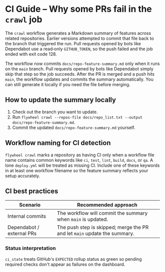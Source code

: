 # CI Guide – Why some PRs fail in the `crawl` job

The `crawl` workflow generates a Markdown summary of features across related repositories. Earlier versions attempted to commit that file back to the branch that triggered the run. Pull requests opened by bots like Dependabot use a read‑only `GITHUB_TOKEN`, so the push failed and the job ended with exit code 128.

The workflow now commits `docs/repo-feature-summary.md` only when it runs on the `main` branch. Pull requests opened by bots like Dependabot simply skip that step so the job succeeds. After the PR is merged and a push hits `main`, the workflow updates and commits the summary automatically. You can still generate it locally if you need the file before merging.

## How to update the summary locally
1. Check out the branch you want to update.
2. Run `flywheel crawl --repos-file docs/repo_list.txt --output docs/repo-feature-summary.md`.
3. Commit the updated `docs/repo-feature-summary.md` yourself.

## Workflow naming for CI detection
`flywheel crawl` marks a repository as having CI only when a workflow file
name contains common keywords like `ci`, `test`, `lint`, `build`, `docs`, or
`qa`. A lone `deploy.yml` will be treated as missing CI. Include one of these
keywords in at least one workflow filename so the feature summary reflects your
setup accurately.

## CI best practices
| Scenario | Recommended approach |
|----------|---------------------|
| Internal commits | The workflow will commit the summary when `main` is updated. |
| Dependabot / external PRs | The push step is skipped; merge the PR and let `main` update the summary. |

### Status interpretation

`ci_state` treats GitHub's `EXPECTED` rollup status as green so pending required
checks don't appear as failures on the dashboard.
